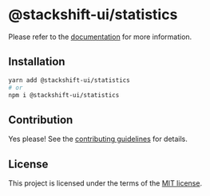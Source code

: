# @stackshift-ui/statistics



Please refer to the [documentation](https://stackshift-ui.webriq.com/docs/components/statistics) for more information.

## Installation

```sh
yarn add @stackshift-ui/statistics
# or
npm i @stackshift-ui/statistics
```

## Contribution

Yes please! See the
[contributing guidelines](https://github.com/stackshift-ui/components/master/CONTRIBUTING.md)
for details.

## License

This project is licensed under the terms of the
[MIT license](https://github.com/stackshift-ui/components/master/LICENSE).
